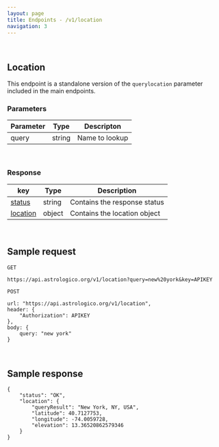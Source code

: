```yaml
---
layout: page
title: Endpoints - /v1/location
navigation: 3
---
```


<style>
	.inner a {
		color: royalblue;
		font-weight: bold;
	}
	.inner code {
		font-size: 100%;
	}
	.navigation li {
		padding: 5px;
	}
	@media (min-width: 745px) {
		.sidebar {
			width: 30%;
		}
	}
</style>

<br>

## Location

This endpoint is a standalone version of the `querylocation` parameter included in the main endpoints.

### Parameters

| Parameter | Type | Descripton |
|---|---|---|
| query | string | Name to lookup |

<br>

### Response

| key | Type | Description |
|---|---|---|
| [status](/astrologico/res_status.html) | string | Contains the response status |
| [location](/astrologico/res_metadata.html#location) | object | Contains the location object |

<br>

## Sample request

```
GET

https://api.astrologico.org/v1/location?query=new%20york&key=APIKEY
```

```
POST

url: "https://api.astrologico.org/v1/location",
header: {
	"Authorization": APIKEY
},
body: {
	query: "new york"
}
```

<br>

## Sample response

```
{
	"status": "OK",
	"location": {
		"queryResult": "New York, NY, USA",
		"latitude": 40.7127753,
		"longitude": -74.0059728,
		"elevation": 13.36520862579346
	}
}
```

<br><br><br>
